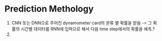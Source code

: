 #  Prediction Methology  
1. CNN 또는 DNN으로 주어진 dynamometer card의 분류 별 확률을 받음 -> 그 확률의 시간별 데이터를 RNN에 입력으로 해서 다음 time step에서의 확률을 예측.?
2. 
